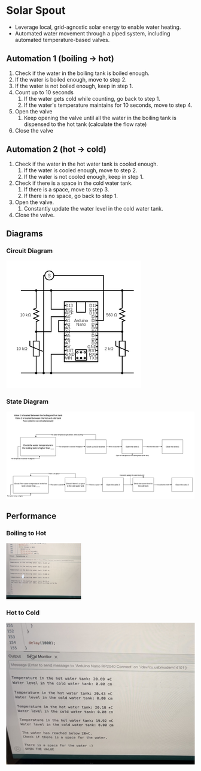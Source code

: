 # Solar Spout
* Leverage local, grid-agnostic solar energy to enable water heating.
* Automated water movement through a piped system, including automated temperature-based valves.

## Automation 1 (boiling &rarr; hot)​
1. Check if the water in the boiling tank is boiled enough.​
  1. If the water is boiled enough, move to step 2.​
  2. If the water is not boiled enough, keep in step 1.​
3. Count up to 10 seconds​
    1. If the water gets cold while counting, go back to step 1.​
    2. If the water's temperature maintains for 10 seconds, move to step 4.​
4. Open the valve​
    1. Keep opening the valve until all the water in the boiling tank is dispensed to the hot tank (calculate the flow rate)​
5. Close the valve​

## Automation 2 (hot &rarr; cold)​
1. Check if the water in the hot water tank is cooled enough.​
    1. If the water is cooled enough, move to step 2.​
    2. If the water is not cooled enough, keep in step 1.​
2. Check if there is a space in the cold water tank.​
    1. If there is a space, move to step 3.​
    2. If there is no space, go back to step 1.​
3. Open the valve.​
    1. Constantly update the water level in the cold water tank.​
4. Close the valve.​

## Diagrams
### Circuit Diagram
![image](circuit.png)

### State Diagram
![image](state-diagram.png)

## Performance
### Boiling to Hot
<img src="boiling-to-hot.jpg" alt="boiling-to-hot" width="200"/>

### Hot to Cold
![image](hot-to-cold.jpg)
